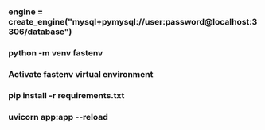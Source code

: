 ### engine = create_engine("mysql+pymysql://user:password@localhost:3306/database") 
### python -m venv fastenv
### Activate fastenv virtual environment
### pip install -r requirements.txt
### uvicorn app:app --reload
